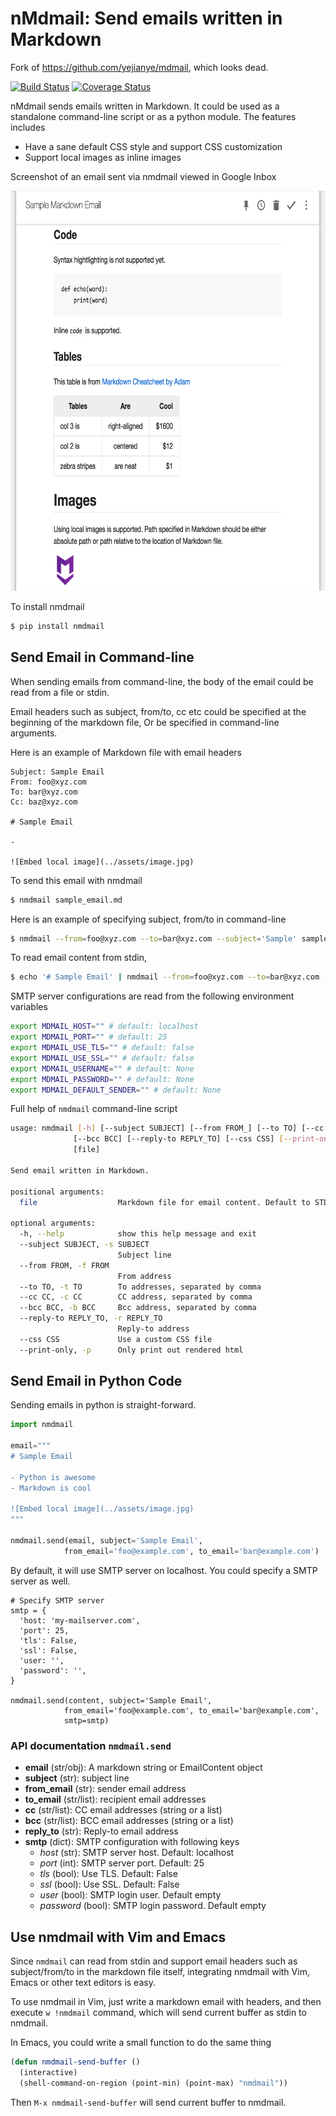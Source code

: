 nMdmail: Send emails written in Markdown
=======================================

Fork of https://github.com/yejianye/mdmail, which looks dead.

[![Build Status](https://travis-ci.org/nim65s/mdmail.svg?branch=master)](https://travis-ci.org/nim65s/mdmail)
[![Coverage Status](https://coveralls.io/repos/github/nim65s/mdmail/badge.svg)](https://coveralls.io/github/nim65s/mdmail)

nMdmail sends emails written in Markdown. It could be used as a standalone command-line script or as a python module. The features includes

- Have a sane default CSS style and support CSS customization
- Support local images as inline images

Screenshot of an email sent via nmdmail viewed in Google Inbox

<img src="screenshot.png" height="640"></img>

To install nmdmail

```bash
$ pip install nmdmail
```

Send Email in Command-line
--------------------------

When sending emails from command-line, the body of the email could be read from a file or stdin.

Email headers such as subject, from/to, cc etc could be specified at the beginning of the markdown file, Or be specified in command-line arguments.

Here is an example of Markdown file with email headers

```
Subject: Sample Email
From: foo@xyz.com
To: bar@xyz.com
Cc: baz@xyz.com

# Sample Email

-

![Embed local image](../assets/image.jpg)
```

To send this email with nmdmail

```bash
$ nmdmail sample_email.md
```

Here is an example of specifying subject, from/to in command-line

```bash
$ nmdmail --from=foo@xyz.com --to=bar@xyz.com --subject='Sample' sample_email.md
```

To read email content from stdin,

```bash
$ echo '# Sample Email' | nmdmail --from=foo@xyz.com --to=bar@xyz.com --subject='Sample'
```

SMTP server configurations are read from the following environment variables

```bash
export MDMAIL_HOST="" # default: localhost
export MDMAIL_PORT="" # default: 25
export MDMAIL_USE_TLS="" # default: false
export MDMAIL_USE_SSL="" # default: false
export MDMAIL_USERNAME="" # default: None
export MDMAIL_PASSWORD="" # default: None
export MDMAIL_DEFAULT_SENDER="" # default: None
```

Full help of `nmdmail` command-line script

```bash
usage: nmdmail [-h] [--subject SUBJECT] [--from FROM_] [--to TO] [--cc CC]
              [--bcc BCC] [--reply-to REPLY_TO] [--css CSS] [--print-only]
              [file]

Send email written in Markdown.

positional arguments:
  file                  Markdown file for email content. Default to STDIN.

optional arguments:
  -h, --help            show this help message and exit
  --subject SUBJECT, -s SUBJECT
                        Subject line
  --from FROM, -f FROM
                        From address
  --to TO, -t TO        To addresses, separated by comma
  --cc CC, -c CC        CC address, separated by comma
  --bcc BCC, -b BCC     Bcc address, separated by comma
  --reply-to REPLY_TO, -r REPLY_TO
                        Reply-to address
  --css CSS             Use a custom CSS file
  --print-only, -p      Only print out rendered html
```

Send Email in Python Code
--------------------------

Sending emails in python is straight-forward.

```python
import nmdmail

email="""
# Sample Email

- Python is awesome
- Markdown is cool

![Embed local image](../assets/image.jpg)
"""

nmdmail.send(email, subject='Sample Email',
            from_email='foo@example.com', to_email='bar@example.com')
```

By default, it will use SMTP server on localhost. You could specify a SMTP server as well.

```
# Specify SMTP server
smtp = {
  'host: 'my-mailserver.com',
  'port': 25,
  'tls': False,
  'ssl': False,
  'user: '',
  'password': '',
}

nmdmail.send(content, subject='Sample Email',
            from_email='foo@example.com', to_email='bar@example.com',
            smtp=smtp)
```


### API documentation `nmdmail.send`

- **email** (str/obj): A markdown string or EmailContent object
- **subject** (str): subject line
- **from_email** (str): sender email address
- **to_email** (str/list): recipient email addresses
- **cc** (str/list): CC email addresses (string or a list)
- **bcc** (str/list): BCC email addresses (string or a list)
- **reply_to** (str): Reply-to email address
- **smtp** (dict): SMTP configuration with following keys
    - *host* (str): SMTP server host. Default: localhost
    - *port* (int): SMTP server port. Default: 25
    - *tls* (bool): Use TLS. Default: False
    - *ssl* (bool): Use SSL. Default: False
    - *user* (bool): SMTP login user. Default empty
    - *password* (bool): SMTP login password. Default empty

Use nmdmail with Vim and Emacs
-------------------------------

Since `nmdmail` can read from stdin and support email headers such as subject/from/to in the markdown file itself,
integrating nmdmail with Vim, Emacs or other text editors is easy.

To use nmdmail in Vim, just write a markdown email with headers, and then execute `w !nmdmail` command, which will send
current buffer as stdin to nmdmail.

In Emacs, you could write a small function to do the same thing

```lisp
(defun nmdmail-send-buffer ()
  (interactive)
  (shell-command-on-region (point-min) (point-max) "nmdmail"))
```

Then `M-x nmdmail-send-buffer` will send current buffer to nmdmail.

